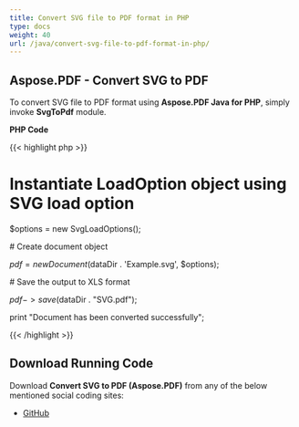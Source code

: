 ```yaml
---
title: Convert SVG file to PDF format in PHP
type: docs
weight: 40
url: /java/convert-svg-file-to-pdf-format-in-php/
---
```


## **Aspose.PDF - Convert SVG to PDF**
To convert SVG file to PDF format using **Aspose.PDF Java for PHP**, simply invoke **SvgToPdf** module.

**PHP Code**

{{< highlight php >}}

 # Instantiate LoadOption object using SVG load option

$options = new SvgLoadOptions();

\# Create document object

$pdf = new Document($dataDir . 'Example.svg', $options);

\# Save the output to XLS format

$pdf->save($dataDir . "SVG.pdf");

print "Document has been converted successfully";


{{< /highlight >}}
## **Download Running Code**
Download **Convert SVG to PDF (Aspose.PDF)** from any of the below mentioned social coding sites:

- [GitHub](https://github.com/aspose-pdf/Aspose.PDF-for-Java/blob/master/Plugins/Aspose_Pdf_Java_for_PHP/src/Aspose/Pdf/WorkingWithDocumentConversion/SvgToPdf.php)

